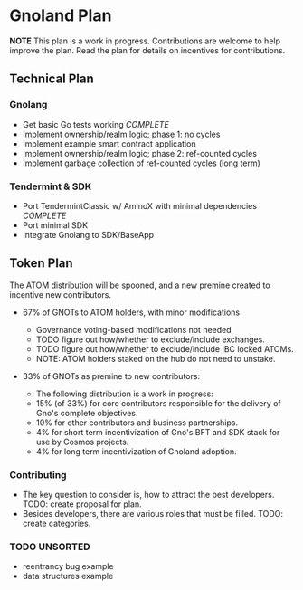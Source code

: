 # Gnoland Plan

__NOTE__ This plan is a work in progress.  Contributions are welcome to help
improve the plan.  Read the plan for details on incentives for contributions.

## Technical Plan

### Gnolang

* Get basic Go tests working _COMPLETE_
* Implement ownership/realm logic; phase 1: no cycles
* Implement example smart contract application
* Implement ownership/realm logic; phase 2: ref-counted cycles
* Implement garbage collection of ref-counted cycles (long term)

### Tendermint & SDK

* Port TendermintClassic w/ AminoX with minimal dependencies _COMPLETE_
* Port minimal SDK
* Integrate Gnolang to SDK/BaseApp

## Token Plan

The ATOM distribution will be spooned, and a new premine created to incentive new contributors.

* 67% of GNOTs to ATOM holders, with minor modifications
  - Governance voting-based modifications not needed 
  - TODO figure out how/whether to exclude/include exchanges.
  - TODO figure out how/whether to exclude/include IBC locked ATOMs.
  - NOTE: ATOM holders staked on the hub do not need to unstake.

* 33% of GNOTs as premine to new contributors:
  - The following distribution is a work in progress:
  - 15% (of 33%) for core contributors responsible for the delivery of Gno's complete objectives.
  - 10% for other contributors and business partnerships.
  -  4% for short term incentivization of Gno's BFT and SDK stack for use by Cosmos projects.
  -  4% for long term incentivization of Gnoland adoption.

### Contributing

* The key question to consider is, how to attract the best developers. TODO: create proposal for plan.
* Besides developers, there are various roles that must be filled. TODO: create categories.

### TODO UNSORTED

* reentrancy bug example
* data structures example

